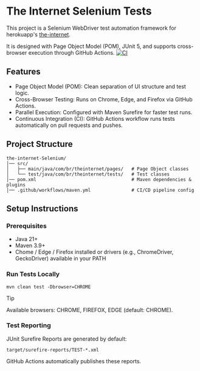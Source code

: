 # The Internet Selenium Tests

This project is a Selenium WebDriver test automation framework for herokuapp's [the-internet](https://the-internet.herokuapp.com/).

It is designed with Page Object Model (POM), JUnit 5, and supports cross-browser execution through GitHub Actions.
[![CI](https://github.com/Roberts-Ben/the-internet-Selenium/actions/workflows/maven.yml/badge.svg)](https://github.com/Roberts-Ben/the-internet-Selenium/actions/workflows/maven.yml)

## Features
- Page Object Model (POM): Clean separation of UI structure and test logic.
- Cross-Browser Testing: Runs on Chrome, Edge, and Firefox via GitHub Actions.
- Parallel Execution: Configured with Maven Surefire for faster test runs.
- Continuous Integration (CI): GitHub Actions workflow runs tests automatically on pull requests and pushes.

## Project Structure
```shell
the-internet-Selenium/
│── src/
│   ├── main/java/com/br/theinternet/pages/   # Page Object classes
│   └── test/java/com/br/theinternet/tests/   # Test classes
│── pom.xml                                   # Maven dependencies & plugins
│── .github/workflows/maven.yml               # CI/CD pipeline config
```
## Setup Instructions
### Prerequisites
- Java 21+
- Maven 3.9+
- Chome / Edge / Firefox installed or drivers (e.g., ChromeDriver, GeckoDriver) available in your PATH

### Run Tests Locally
```shell 
mvn clean test -Dbrowser=CHROME
```
> [!TIP]
> Available browsers: CHROME, FIREFOX, EDGE (default: CHROME).

### Test Reporting
JUnit Surefire Reports are generated by default:

```target/surefire-reports/TEST-*.xml```

GitHub Actions automatically publishes these reports.
